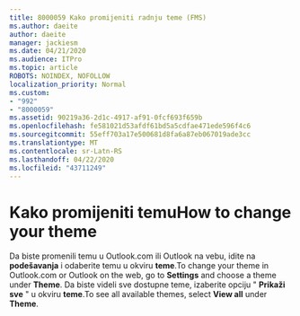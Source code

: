 ```yaml
---
title: 8000059 Kako promijeniti radnju teme (FMS)
ms.author: daeite
author: daeite
manager: jackiesm
ms.date: 04/21/2020
ms.audience: ITPro
ms.topic: article
ROBOTS: NOINDEX, NOFOLLOW
localization_priority: Normal
ms.custom:
- "992"
- "8000059"
ms.assetid: 90219a36-2d1c-4917-af91-0fcf693f659b
ms.openlocfilehash: fe581021d53afdf61bd5a5cdfae471ede596f4c6
ms.sourcegitcommit: 55eff703a17e500681d8fa6a87eb067019ade3cc
ms.translationtype: MT
ms.contentlocale: sr-Latn-RS
ms.lasthandoff: 04/22/2020
ms.locfileid: "43711249"
---
```

# <a name="how-to-change-your-theme"></a><span data-ttu-id="1cf15-102">Kako promijeniti temu</span><span class="sxs-lookup"><span data-stu-id="1cf15-102">How to change your theme</span></span>

<span data-ttu-id="1cf15-103">Da biste promenili temu u Outlook.com ili Outlook na vebu, idite na **podešavanja** i odaberite temu u okviru **teme**.</span><span class="sxs-lookup"><span data-stu-id="1cf15-103">To change your theme in Outlook.com or Outlook on the web, go to **Settings** and choose a theme under **Theme**.</span></span> <span data-ttu-id="1cf15-104">Da biste videli sve dostupne teme, izaberite opciju " **Prikaži sve** " u okviru **teme**.</span><span class="sxs-lookup"><span data-stu-id="1cf15-104">To see all available themes, select **View all** under **Theme**.</span></span>
  